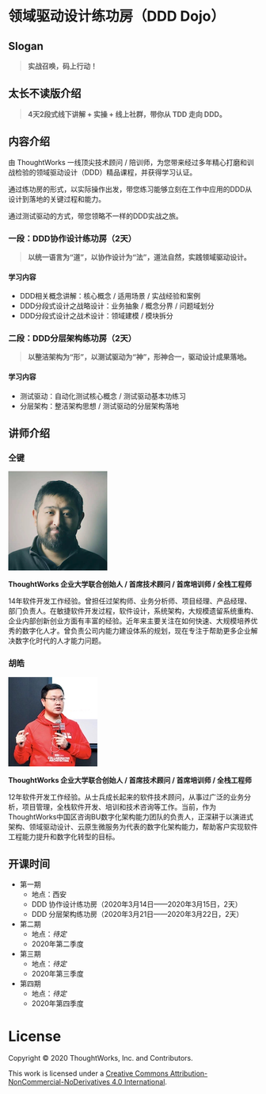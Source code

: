 # 领域驱动设计练功房（DDD Dojo）

## Slogan

> **实战召唤，码上行动！**

## 太长不读版介绍

> **4天2段式线下讲解 + 实操 + 线上社群，带你从 TDD 走向 DDD。**

## 内容介绍

由 ThoughtWorks 一线顶尖技术顾问 / 陪训师，为您带来经过多年精心打磨和训战检验的领域驱动设计（DDD）精品课程，并获得学习认证。

通过练功房的形式，以实际操作出发，带您练习能够立刻在工作中应用的DDD从设计到落地的关键过程和能力。

通过测试驱动的方式，带您领略不一样的DDD实战之旅。

### 一段：DDD协作设计练功房（2天）

> **以统一语言为“道”，以协作设计为“法”，道法自然，实践领域驱动设计。**

#### 学习内容

- DDD相关概念讲解：核心概念 / 适用场景 / 实战经验和案例
- DDD分段式设计之战略设计：业务抽象 / 概念分界 / 问题域划分
- DDD分段式设计之战术设计：领域建模 / 模块拆分

### 二段：DDD分层架构练功房（2天）

> **以整洁架构为“形”，以测试驱动为“神”，形神合一，驱动设计成果落地。**

#### 学习内容

- 测试驱动：自动化测试核心概念  / 测试驱动基本功练习
- 分层架构：整洁架构思想 / 测试驱动的分层架构落地

## 讲师介绍

### 仝键

![仝键](coaches/tongjian.png)

**ThoughtWorks 企业大学联合创始人 / 首席技术顾问 / 首席培训师 / 全栈工程师**

14年软件开发⼯作经验。曾担任过架构师、业务分析师、项⽬经理、产品经理、部⻔负责⼈。在敏捷软件开发过程，软件设计，系统架构，⼤规模遗留系统重构、企业内部创新创业⽅⾯有丰富的经验。近年来主要关注在如何快速、⼤规模培养优秀的数字化⼈才。曾负责公司内能⼒建设体系的规划，现在专注于帮助更多企业解决数字化时代的⼈才能⼒问题。

### 胡皓

![胡皓](coaches/huhao.jpg)

**ThoughtWorks 企业大学联合创始人 / 首席技术顾问 / 首席培训师 / 全栈工程师**

12年软件开发工作经验。从士兵成长起来的软件技术顾问，从事过广泛的业务分析，项目管理，全栈软件开发、培训和技术咨询等工作。当前，作为ThoughtWorks中国区咨询BU数字化架构能力团队的负责人，正深耕于以演进式架构、领域驱动设计、云原生微服务为代表的数字化架构能力，帮助客户实现软件工程能力提升和数字化转型的目标。

## 开课时间

- 第一期
  - 地点：西安
  - DDD 协作设计练功房（2020年3月14日——2020年3月15日，2天）
  - DDD 分层架构练功房（2020年3月21日——2020年3月22日，2天）
- 第二期
  - 地点：*待定*
  - 2020年第二季度
- 第三期
  - 地点：*待定*
  - 2020年第三季度
- 第四期
  - 地点：*待定*
  - 2020年第四季度

# License

Copyright © 2020 ThoughtWorks, Inc. and Contributors.

This work is licensed under a [Creative Commons Attribution-NonCommercial-NoDerivatives 4.0 International](https://creativecommons.org/licenses/by-nc-nd/4.0/).

